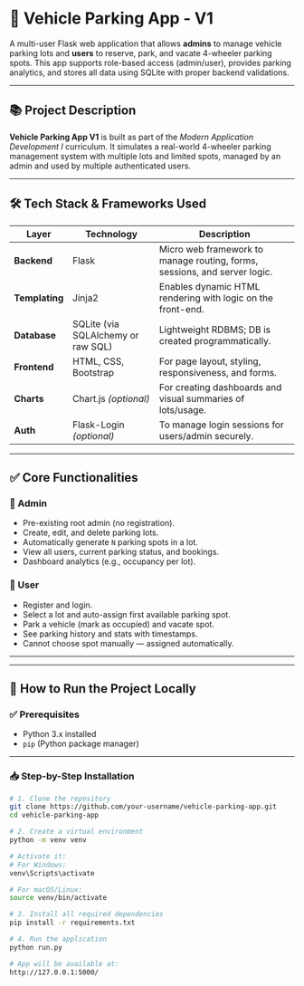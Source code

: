 # 🚗 Vehicle Parking App - V1

A multi-user Flask web application that allows **admins** to manage vehicle parking lots and **users** to reserve, park, and vacate 4-wheeler parking spots. This app supports role-based access (admin/user), provides parking analytics, and stores all data using SQLite with proper backend validations.

---

## 📚 Project Description

**Vehicle Parking App V1** is built as part of the *Modern Application Development I* curriculum. It simulates a real-world 4-wheeler parking management system with multiple lots and limited spots, managed by an admin and used by multiple authenticated users.

---

## 🛠️ Tech Stack & Frameworks Used

| Layer        | Technology         | Description                                                                 |
|--------------|--------------------|-----------------------------------------------------------------------------|
| **Backend**  | Flask              | Micro web framework to manage routing, forms, sessions, and server logic.  |
| **Templating**| Jinja2             | Enables dynamic HTML rendering with logic on the front-end.                |
| **Database** | SQLite (via SQLAlchemy or raw SQL) | Lightweight RDBMS; DB is created programmatically.               |
| **Frontend** | HTML, CSS, Bootstrap | For page layout, styling, responsiveness, and forms.                      |
| **Charts**   | Chart.js *(optional)* | For creating dashboards and visual summaries of lots/usage.               |
| **Auth**     | Flask-Login *(optional)* | To manage login sessions for users/admin securely.                  |

---

## ✅ Core Functionalities

### 👤 Admin
- Pre-existing root admin (no registration).
- Create, edit, and delete parking lots.
- Automatically generate `N` parking spots in a lot.
- View all users, current parking status, and bookings.
- Dashboard analytics (e.g., occupancy per lot).

### 👥 User
- Register and login.
- Select a lot and auto-assign first available parking spot.
- Park a vehicle (mark as occupied) and vacate spot.
- See parking history and stats with timestamps.
- Cannot choose spot manually — assigned automatically.

---
---

## 🚀 How to Run the Project Locally

### ✅ Prerequisites

- Python 3.x installed
- `pip` (Python package manager)

---

### 📥 Step-by-Step Installation

```bash
# 1. Clone the repository
git clone https://github.com/your-username/vehicle-parking-app.git
cd vehicle-parking-app

# 2. Create a virtual environment
python -m venv venv

# Activate it:
# For Windows:
venv\Scripts\activate

# For macOS/Linux:
source venv/bin/activate

# 3. Install all required dependencies
pip install -r requirements.txt

# 4. Run the application
python run.py

# App will be available at:
http://127.0.0.1:5000/


